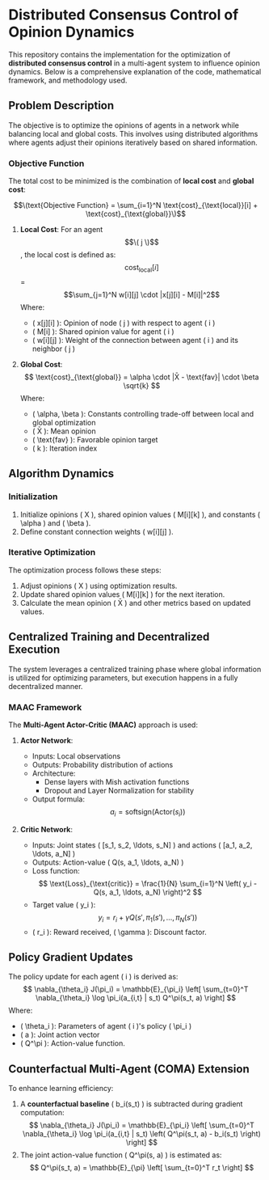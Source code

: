 # Distributed Consensus Control of Opinion Dynamics

This repository contains the implementation for the optimization of **distributed consensus control** in a multi-agent system to influence opinion dynamics. Below is a comprehensive explanation of the code, mathematical framework, and methodology used.

## Problem Description

The objective is to optimize the opinions of agents in a network while balancing local and global costs. This involves using distributed algorithms where agents adjust their opinions iteratively based on shared information.

### Objective Function

The total cost to be minimized is the combination of **local cost** and **global cost**:

$$\(text{Objective Function} = \sum_{i=1}^N \text{cost}_{\text{local}}[i] + \text{cost}_{\text{global}}\)$$

1. **Local Cost**: 
   For an agent $$\( j \)$$, the local cost is defined as:
   $$\text{cost}_{\text{local}}[i]$$ = $$\sum_{j=1}^N w[i][j] \cdot |x[j][i] - M[i]|^2$$
   Where:
   - \( x[j][i] \): Opinion of node \( j \) with respect to agent \( i \)
   - \( M[i] \): Shared opinion value for agent \( i \)
   - \( w[i][j] \): Weight of the connection between agent \( i \) and its neighbor \( j \)

2. **Global Cost**:
   $$
   \text{cost}_{\text{global}} = \alpha \cdot |X̄ - \text{fav}| \cdot \beta \sqrt{k}
   $$
   Where:
   - \( \alpha, \beta \): Constants controlling trade-off between local and global optimization
   - \( X̄ \): Mean opinion
   - \( \text{fav} \): Favorable opinion target
   - \( k \): Iteration index

## Algorithm Dynamics

### Initialization
1. Initialize opinions \( X \), shared opinion values \( M[i][k] \), and constants \( \alpha \) and \( \beta \).
2. Define constant connection weights \( w[i][j] \).

### Iterative Optimization
The optimization process follows these steps:
1. Adjust opinions \( X \) using optimization results.
2. Update shared opinion values \( M[i][k] \) for the next iteration.
3. Calculate the mean opinion \( X̄ \) and other metrics based on updated values.

## Centralized Training and Decentralized Execution

The system leverages a centralized training phase where global information is utilized for optimizing parameters, but execution happens in a fully decentralized manner.

### MAAC Framework
The **Multi-Agent Actor-Critic (MAAC)** approach is used:
1. **Actor Network**:
   - Inputs: Local observations
   - Outputs: Probability distribution of actions
   - Architecture:
     - Dense layers with Mish activation functions
     - Dropout and Layer Normalization for stability
   - Output formula:
     $$
     a_i = \text{softsign}(\text{Actor}(s_i))
     $$

2. **Critic Network**:
   - Inputs: Joint states \( [s_1, s_2, \ldots, s_N] \) and actions \( [a_1, a_2, \ldots, a_N] \)
   - Outputs: Action-value \( Q(s, a_1, \ldots, a_N) \)
   - Loss function:
     $$
     \text{Loss}_{\text{critic}} = \frac{1}{N} \sum_{i=1}^N \left( y_i - Q(s, a_1, \ldots, a_N) \right)^2
     $$
   - Target value \( y_i \):
     $$
     y_i = r_i + \gamma Q(s', \pi_1(s'), \ldots, \pi_N(s'))
     $$
   - \( r_i \): Reward received, \( \gamma \): Discount factor.

## Policy Gradient Updates

The policy update for each agent \( i \) is derived as:
$$
\nabla_{\theta_i} J(\pi_i) = \mathbb{E}_{\pi_i} \left[ \sum_{t=0}^T \nabla_{\theta_i} \log \pi_i(a_{i,t} | s_t) Q^\pi(s_t, a) \right]
$$
Where:
- \( \theta_i \): Parameters of agent \( i \)'s policy \( \pi_i \)
- \( a \): Joint action vector
- \( Q^\pi \): Action-value function.

## Counterfactual Multi-Agent (COMA) Extension

To enhance learning efficiency:
1. A **counterfactual baseline** \( b_i(s_t) \) is subtracted during gradient computation:
   $$
   \nabla_{\theta_i} J(\pi_i) = \mathbb{E}_{\pi_i} \left[ \sum_{t=0}^T \nabla_{\theta_i} \log \pi_i(a_{i,t} | s_t) \left( Q^\pi(s_t, a) - b_i(s_t) \right) \right]
   $$
2. The joint action-value function \( Q^\pi(s, a) \) is estimated as:
   $$
   Q^\pi(s_t, a) = \mathbb{E}_{\pi} \left[ \sum_{t=0}^T r_t \right]
   $$
